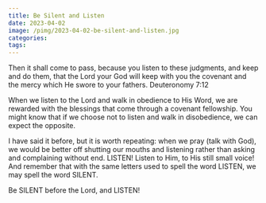 ```yaml
---
title: Be Silent and Listen
date: 2023-04-02
image: /pimg/2023-04-02-be-silent-and-listen.jpg
categories:
tags:
---
```


<p data-block-key="bt5e8">Then it shall come to pass, because you listen to these judgments, and keep and do them, that the Lord your God will keep with you the covenant and the mercy which He swore to your fathers. Deuteronomy 7:12</p><p data-block-key="d1ggf">When we listen to the Lord and walk in obedience to His Word, we are rewarded with the blessings that come through a covenant fellowship. You might know that if we choose not to listen and walk in disobedience, we can expect the opposite.</p><p data-block-key="fhh1c">I have said it before, but it is worth repeating: when we pray (talk with God), we would be better off shutting our mouths and listening rather than asking and complaining without end. LISTEN! Listen to Him, to His still small voice! And remember that with the same letters used to spell the word LISTEN, we may spell the word SILENT.</p><p data-block-key="9gbc3">Be SILENT before the Lord, and LISTEN! </p>

